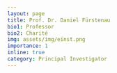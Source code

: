 ```yaml
---
layout: page
title: Prof. Dr. Daniel Fürstenau
bio1: Professor
bio2: Charité
img: assets/img/einst.png
importance: 1
inline: true
category: Principal Investigator
---
```

